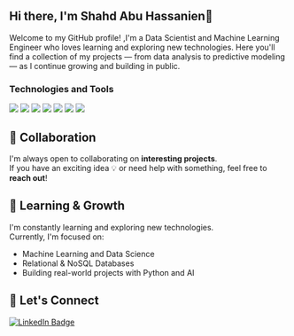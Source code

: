 

## Hi there, I'm Shahd Abu Hassanien👋
Welcome to my GitHub profile! ,I'm a Data Scientist and Machine Learning Engineer who loves learning and exploring new technologies. Here you'll find a collection of my projects — from data analysis to predictive modeling — as I continue growing and building in public.

### Technologies and Tools


<p>  <img src="https://img.shields.io/badge/Python-3776AB?style=for-the-badge&logo=python&logoColor=white"/>
  <img src="https://img.shields.io/badge/TensorFlow-FF6F00?style=for-the-badge&logo=tensorflow&logoColor=white"/>
  <img src="https://img.shields.io/badge/scikit--learn-F7931E?style=for-the-badge&logo=scikit-learn&logoColor=white"/>
  <img src="https://img.shields.io/badge/Pandas-150458?style=for-the-badge&logo=pandas&logoColor=white"/>
  <img src="https://img.shields.io/badge/NumPy-013243?style=for-the-badge&logo=numpy&logoColor=white"/>
  <img src="https://img.shields.io/badge/Matplotlib-11557C?style=for-the-badge&logo=matplotlib&logoColor=white"/>
  <img src="https://img.shields.io/badge/Jupyter-F37626?style=for-the-badge&logo=jupyter&logoColor=white"/> </p>



## 👯 Collaboration

I'm always open to collaborating on **interesting projects**.  
If you have an exciting idea 💡 or need help with something, feel free to **reach out**!


## 🌱 Learning & Growth

I'm constantly learning and exploring new technologies.  
Currently, I'm focused on:

- Machine Learning and Data Science  
- Relational & NoSQL Databases  
- Building real-world projects with Python and AI


 ## 🤝 Let's Connect

<a href="https://www.linkedin.com/in/shahd-abu-hassanien/" target="_blank">
  <img src="https://img.shields.io/badge/LinkedIn-blue?style=for-the-badge&logo=linkedin&logoColor=white" alt="LinkedIn Badge"/>
</a>


